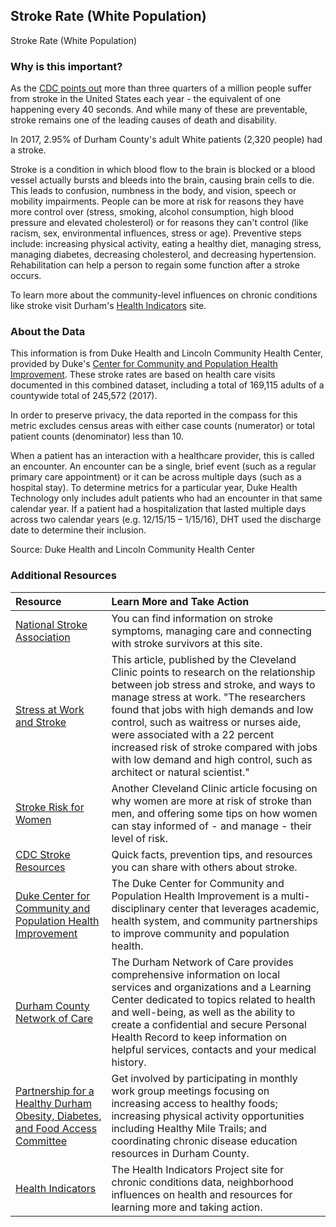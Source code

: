 ## Stroke Rate (White Population)
Stroke Rate (White Population) 

### Why is this important?
As the [CDC points out](https://www.cdc.gov/stroke/index.htm) more than three quarters of a million people suffer from stroke in the United States each year - the equivalent of one happening every 40 seconds. And while many of these are preventable, stroke remains one of the leading causes of death and disability. 

In 2017, 2.95% of Durham County's adult White patients (2,320 people) had a stroke.

Stroke is a condition in which blood flow to the brain is blocked or a blood vessel actually bursts and bleeds into the brain, causing brain cells to die. This leads to confusion, numbness in the body, and vision, speech or mobility impairments. People can be more at risk for reasons they have more control over (stress, smoking, alcohol consumption, high blood pressure and elevated cholesterol) or for reasons they can't control (like racism, sex, environmental influences, stress or age). Preventive steps include:  increasing physical activity, eating a healthy diet, managing stress, managing diabetes, decreasing cholesterol, and decreasing hypertension. Rehabilitation can help a person to regain some function after a stroke occurs.
                                                                    
To learn more about the community-level influences on chronic conditions like stroke visit Durham's [Health Indicators](https://health.dataworks-nc.org) site.
                                                                    
### About the Data
This information is from Duke Health and Lincoln Community Health Center, provided by Duke's [Center for Community and Population Health Improvement](http://www.dukehealthimprovement.org/). These stroke rates are based on health care visits documented in this combined dataset, including a total of 169,115 adults of a countywide total of 245,572 (2017).

In order to preserve privacy, the data reported in the compass for this metric excludes census areas with either case counts (numerator) or total patient counts (denominator) less than 10.

When a patient has an interaction with a healthcare provider, this is called an encounter. An encounter can be a single, brief event (such as a regular primary care appointment) or it can be across multiple days (such as a hospital stay). To determine metrics for a particular year, Duke Health Technology only includes adult patients who had an encounter in that same calendar year. If a patient had a hospitalization that lasted multiple days across two calendar years (e.g. 12/15/15 – 1/15/16), DHT used the discharge date to determine their inclusion.

Source: Duke Health and Lincoln Community Health Center

### Additional Resources

|Resource | Learn More and Take Action | 
|:--- | :--- |
|[National Stroke Association](http://www.stroke.org/)| You can find information on stroke symptoms, managing care and connecting with stroke survivors at this site. 
|[Stress at Work and Stroke](https://health.clevelandclinic.org/stressed-work-may-higher-risk-stroke/)| This article, published by the Cleveland Clinic points to research on the relationship between job stress and stroke, and ways to manage stress at work. "The researchers found that jobs with high demands and low control, such as waitress or nurses aide, were associated with a 22 percent increased risk of stroke compared with jobs with low demand and high control, such as architect or natural scientist."
|[Stroke Risk for Women](https://health.clevelandclinic.org/why-womens-risk-for-stroke-is-different-from-mens/)|Another Cleveland Clinic article focusing on why women are more at risk of stroke than men, and offering some tips on how women can stay informed of - and manage - their level of risk. 
|[CDC Stroke Resources](https://www.cdc.gov/stroke/index.htm)| Quick facts, prevention tips, and resources you can share with others about stroke.
|[Duke Center for Community and Population Health Improvement](http://www.dukehealthimprovement.org/)|The Duke Center for Community and Population Health Improvement is a multi-disciplinary center that leverages academic, health system, and community partnerships to improve community and population health.
|[Durham County Network of Care](http://durham.nc.networkofcare.org/mh/)| The Durham Network of Care provides comprehensive information on local services and organizations and a Learning Center dedicated to topics related to health and well-being, as well as the ability to create a confidential and secure Personal Health Record to keep information on helpful services, contacts and your medical history.
|[Partnership for a Healthy Durham Obesity, Diabetes, and Food Access Committee](http://healthydurham.org/committees/obesity-and-chronic-illness-committee) | Get involved by participating in monthly work group meetings focusing on increasing access to healthy foods; increasing physical activity opportunities including Healthy Mile Trails; and coordinating chronic disease education resources in Durham County.
|[Health Indicators](http://health.dataworks-nc.org)| The Health Indicators Project site for chronic conditions data, neighborhood influences on health and resources for learning more and taking action.
